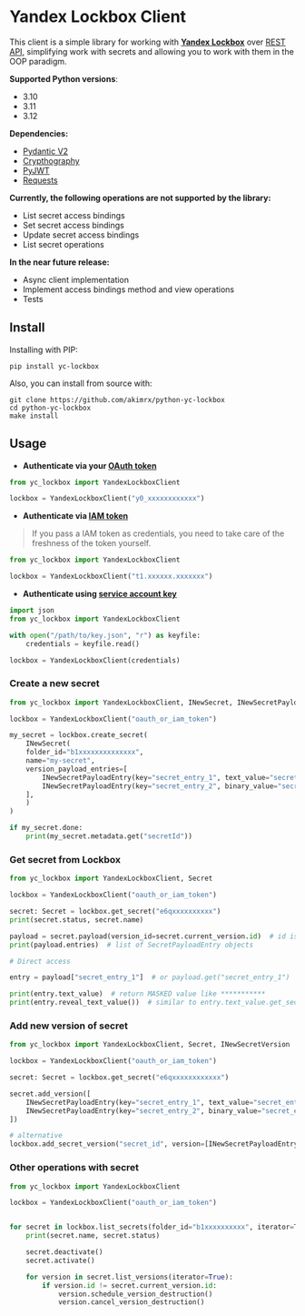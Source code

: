 # Yandex Lockbox Client

This client is  a simple library for working with **[Yandex Lockbox](https://cloud.yandex.ru/en/docs/lockbox/)** over [REST API](https://cloud.yandex.ru/en/docs/lockbox/api-ref/), simplifying work with secrets and allowing you to work with them in the OOP paradigm.


**Supported Python versions**:

* 3.10
* 3.11
* 3.12

**Dependencies:**

* [Pydantic V2](https://github.com/pydantic/pydantic)
* [Crypthography](https://github.com/pyca/cryptography)
* [PyJWT](https://github.com/jpadilla/pyjwt)
* [Requests](https://github.com/psf/requests)


**Currently, the following operations are not supported by the library:**

* List secret access bindings
* Set secret access bindings
* Update secret access bindings
* List secret operations


**In the near future release:**

* Async client implementation
* Implement access bindings method and view operations
* Tests


## Install

Installing with PIP:

```
pip install yc-lockbox
```

Also, you can install from source with:

```
git clone https://github.com/akimrx/python-yc-lockbox
cd python-yc-lockbox 
make install
```


## Usage


* **Authenticate via your [OAuth token](https://oauth.yandex.com/authorize?response_type=token&client_id=1a6990aa636648e9b2ef855fa7bec2fb)**

```python
from yc_lockbox import YandexLockboxClient

lockbox = YandexLockboxClient("y0_xxxxxxxxxxxx")
```

* **Authenticate via [IAM token](https://cloud.yandex.com/en/docs/iam/operations/iam-token/create)**

> If you pass a IAM token as credentials, you need to take care of the freshness of the token yourself.

```python
from yc_lockbox import YandexLockboxClient

lockbox = YandexLockboxClient("t1.xxxxxx.xxxxxxx")
```



* **Authenticate using [service account key](https://cloud.yandex.com/en/docs/iam/operations/authorized-key/create#cli_1)**

```python
import json
from yc_lockbox import YandexLockboxClient

with open("/path/to/key.json", "r") as keyfile:
    credentials = keyfile.read()

lockbox = YandexLockboxClient(credentials)
```

### Create a new secret

```python
from yc_lockbox import YandexLockboxClient, INewSecret, INewSecretPayloadEntry

lockbox = YandexLockboxClient("oauth_or_iam_token")

my_secret = lockbox.create_secret(
    INewSecret(
    folder_id="b1xxxxxxxxxxxxxx",
    name="my-secret",
    version_payload_entries=[
        INewSecretPayloadEntry(key="secret_entry_1", text_value="secret_entry_text_value"),
        INewSecretPayloadEntry(key="secret_entry_2", binary_value="secret_entry_binary_value"),
    ],
    )
)

if my_secret.done:
    print(my_secret.metadata.get("secretId"))
```


### Get secret from Lockbox

```python
from yc_lockbox import YandexLockboxClient, Secret

lockbox = YandexLockboxClient("oauth_or_iam_token")

secret: Secret = lockbox.get_secret("e6qxxxxxxxxxx")
print(secret.status, secret.name)

payload = secret.payload(version_id=secret.current_version.id)  # id is optional, by default using current version
print(payload.entries)  # list of SecretPayloadEntry objects

# Direct access

entry = payload["secret_entry_1"]  # or payload.get("secret_entry_1")

print(entry.text_value)  # return MASKED value like ***********
print(entry.reveal_text_value())  # similar to entry.text_value.get_secret_value()
```


### Add new version of secret

```python
from yc_lockbox import YandexLockboxClient, Secret, INewSecretVersion

lockbox = YandexLockboxClient("oauth_or_iam_token")

secret: Secret = lockbox.get_secret("e6qxxxxxxxxxxxx")

secret.add_version([
    INewSecretPayloadEntry(key="secret_entry_1", text_value="secret_entry_text_value"),
    INewSecretPayloadEntry(key="secret_entry_2", binary_value="secret_entry_binary_value"),
])

# alternative
lockbox.add_secret_version("secret_id", version=[INewSecretPayloadEntry(...), INewSecretPayloadEntry(...)])

```


### Other operations with secret

```python
from yc_lockbox import YandexLockboxClient

lockbox = YandexLockboxClient("oauth_or_iam_token")


for secret in lockbox.list_secrets(folder_id="b1xxxxxxxxxx", iterator=True):
    print(secret.name, secret.status)

    secret.deactivate()
    secret.activate()

    for version in secret.list_versions(iterator=True):
        if version.id != secret.current_version.id:
            version.schedule_version_destruction()
            version.cancel_version_destruction()

```